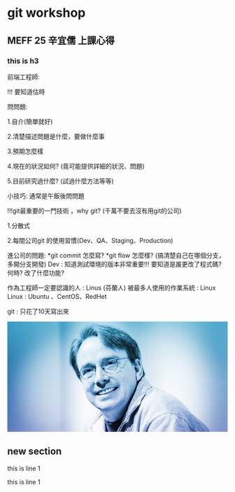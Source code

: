 # git workshop
<!-- h1 -->
## MEFF 25 辛宜儒 上課心得
<!-- h2 -->
### this is h3

前端工程師:

!!! 要知道估時 

問問題:

1.自介(簡單就好)

2.清楚描述問題是什麼，要做什麼事

3.預期怎麼樣

4.現在的狀況如何? (竟可能提供詳細的狀況、問題)

5.目前研究過什麼? (試過什麼方法等等)

小技巧:
通常是午飯後問問題

!!!git最重要的一門技術 ，why git? (千萬不要去沒有用git的公司)

1.分散式

2.每間公司git 的使用習慣(Dev、QA、Staging、Production)

進公司的問題:
*git commit 怎麼寫?
*git flow 怎麼樣? (搞清楚自己在哪個分支，多開分支開發)
Dev : 知道測試環境的版本非常重要!!!
要知道是誰更改了程式碼? 何時? 改了什麼功能?

作為工程師一定要認識的人 : Linus (芬蘭人)
被最多人使用的作業系統 : Linux
Linux : Ubuntu 、CentOS、RedHet

git : 只花了10天寫出來

![image](https://github.com/Ariel-mcu/git.workshop/blob/main/004-15.jpg)

## new section

this is line 1
<!-- 空白一行才會換行 -->
this is line 1
